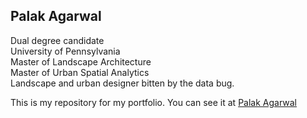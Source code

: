 ## Palak Agarwal
Dual degree candidate            
University of Pennsylvania               
Master of Landscape Architecture                 
Master of Urban Spatial Analytics                 
Landscape and urban designer bitten by the data bug.                

This is my repository for my portfolio. You can see it at [Palak Agarwal](https://palakagr.github.io/)
